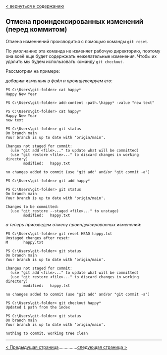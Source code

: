 [< вернуться к содержанию](./readme.md)

## Отмена проиндексированных изменений (перед коммитом)

Отмена изменнений производитья с помощью команды `git reset`.

По умолчанию эта команда не изменяет рабочую директорию, поэтому она всеё еще будет содержжать нежелательные изменения. Чтобы их удалить мы будем использовать команду `git checkout`.

Рассмотрим на примере:

_добавим изменеия в файл и проиндексируем его_:

```
PS C:\Users\git-folder> cat happy*
Happy New Year

PS C:\Users\git-folder> add-content -path.\happy* -value "new text"

PS C:\Users\git-folder> cat happy*
Happy New Year
new text

PS C:\Users\git-folder> git status
On branch main
Your branch is up to date with 'origin/main'.

Changes not staged for commit:
  (use "git add <file>..." to update what will be committed)
  (use "git restore <file>..." to discard changes in working directory)
        modified:   happy.txt

no changes added to commit (use "git add" and/or "git commit -a")

PS C:\Users\git-folder> git add happy*

PS C:\Users\git-folder> git status
On branch main
Your branch is up to date with 'origin/main'.

Changes to be committed:
  (use "git restore --staged <file>..." to unstage)
        modified:   happy.txt
```

_а теперь приозведем отмену проиндексированных изменений_:

```
PS C:\Users\git-folder> git reset HEAD happy.txt
Unstaged changes after reset:
M       happy.txt

PS C:\Users\git-folder> git status
On branch main
Your branch is up to date with 'origin/main'.

Changes not staged for commit:
  (use "git add <file>..." to update what will be committed)
  (use "git restore <file>..." to discard changes in working directory)
        modified:   happy.txt

no changes added to commit (use "git add" and/or "git commit -a")

PS C:\Users\git-folder> git checkout happy*
Updated 1 path from the index

PS C:\Users\git-folder> git status
On branch main
Your branch is up to date with 'origin/main'.

nothing to commit, working tree clean
```

---

[< Предыдущая страница](./09-break-changes.md)...............[следующая страница >](./11-commit-reset.md)
